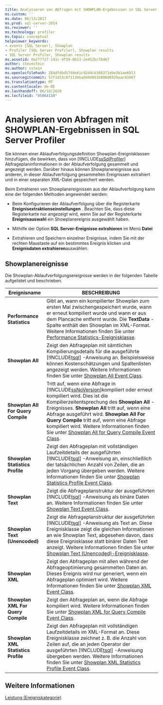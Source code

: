 ```yaml
---
title: Analysieren von Abfragen mit SHOWPLAN-Ergebnissen in SQL Server Profiler | Microsoft-Dokumentation
ms.custom: ''
ms.date: 06/13/2017
ms.prod: sql-server-2014
ms.reviewer: ''
ms.technology: profiler
ms.topic: conceptual
helpviewer_keywords:
- events [SQL Server], Showplan
- Profiler [SQL Server Profiler], Showplan results
- SQL Server Profiler, Showplan results
ms.assetid: 6a2f7727-141c-4f59-8613-2e452bc78467
author: stevestein
ms.author: sstein
ms.openlocfilehash: 284dfdbd57dde61c92d4cb368371ebe3b1ae6913
ms.sourcegitcommit: 57f1d15c67113bbadd40861b886d6929aacd3467
ms.translationtype: MT
ms.contentlocale: de-DE
ms.lasthandoff: 06/18/2020
ms.locfileid: "85064110"
---
```

# <a name="analyze-queries-with-showplan-results-in-sql-server-profiler"></a>Analysieren von Abfragen mit SHOWPLAN-Ergebnissen in SQL Server Profiler
  Sie können einer Ablaufverfolgungsdefinition Showplan-Ereignisklassen hinzufügen, die bewirken, dass von [!INCLUDE[ssSqlProfiler](../../includes/sssqlprofiler-md.md)] Abfrageplaninformationen in der Ablaufverfolgung gesammelt und angezeigt werden. Darüber hinaus können Showplanereignisse aus anderen, in dieser Ablaufverfolgung gesammelten Ereignissen extrahiert und in einer separaten XML-Datei gespeichert werden.  
  
 Beim Extrahieren von Showplanereignissen aus der Ablaufverfolgung kann eine der folgenden Methoden angewendet werden:  
  
-   Beim Konfigurieren der Ablaufverfolgung über die Registerkarte **Ereignisextraktionseinstellungen** . Beachten Sie, dass diese Registerkarte nur angezeigt wird, wenn Sie auf der Registerkarte **Ereignisauswahl** ein Showplanereignis ausgewählt haben.  
  
-   Mithilfe der Option **SQL Server-Ereignisse extrahieren** im Menü **Datei**  
  
-   Extrahieren und Speichern einzelner Ereignisse, indem Sie mit der rechten Maustaste auf ein bestimmtes Ereignis klicken und **Ereignisdaten extrahieren**auswählen.  
  
## <a name="showplan-events"></a>Showplanereignisse  
 Die Showplan-Ablaufverfolgungsereignisse werden in der folgenden Tabelle aufgelistet und beschrieben.  
  
|Ereignisname|BESCHREIBUNG|  
|----------------|-----------------|  
|**Performance Statistics**|Gibt an, wann ein kompilierter Showplan zum ersten Mal zwischengespeichert wurde, wann er erneut kompiliert wurde und wann er aus dem Plancache entfernt wurde. Die **TextData** -Spalte enthält den Showplan im XML-Format. Weitere Informationen finden Sie unter [Performance Statistics-Ereignisklasse](../../relational-databases/event-classes/performance-statistics-event-class.md).|  
|**Showplan All**|Zeigt den Abfrageplan mit sämtlichen Kompilierungsdetails für die ausgeführte [!INCLUDE[tsql](../../includes/tsql-md.md)] -Anweisung an. Beispielsweise können Kostenschätzungen und Spaltenlisten angezeigt werden. Weitere Informationen finden Sie unter [Showplan All Event Class](../../relational-databases/event-classes/showplan-all-event-class.md).|  
|**Showplan All For Query Compile**|Tritt auf, wenn eine Abfrage in [!INCLUDE[ssNoVersion](../../includes/ssnoversion-md.md)]kompiliert oder erneut kompiliert wird. Dies ist die Kompilierzeitentsprechung des **Showplan All** -Ereignisses. **Showplan All** tritt auf, wenn eine Abfrage ausgeführt wird. **Showplan All For Query Compile** tritt auf, wenn eine Abfrage kompiliert wird. Weitere Informationen finden Sie unter [Showplan All for Query Compile Event Class](../../relational-databases/event-classes/showplan-all-for-query-compile-event-class.md).|  
|**Showplan Statistics Profile**|Zeigt den Abfrageplan mit vollständigen Laufzeitdetails der ausgeführten [!INCLUDE[tsql](../../includes/tsql-md.md)] -Anweisung an, einschließlich der tatsächlichen Anzahl von Zeilen, die an jeden Vorgang übergeben werden. Weitere Informationen finden Sie unter [Showplan Statistics Profile Event Class](../../relational-databases/event-classes/showplan-statistics-profile-event-class.md).|  
|**Showplan Text**|Zeigt die Abfrageplanstruktur der ausgeführten [!INCLUDE[tsql](../../includes/tsql-md.md)] -Anweisung als binäre Daten an. Weitere Informationen finden Sie unter [Showplan Text Event Class](../../relational-databases/event-classes/showplan-text-event-class.md).|  
|**Showplan Text (Unencoded)**|Zeigt die Abfrageplanstruktur der ausgeführten [!INCLUDE[tsql](../../includes/tsql-md.md)] -Anweisung als Text an. Diese Ereignisklasse zeigt die gleichen Informationen an wie Showplan Text, abgesehen davon, dass diese Ereignisklasse statt binärer Daten Text anzeigt. Weitere Informationen finden Sie unter [Showplan Text &#40;Unencoded&#41;-Ereignisklasse](../../relational-databases/event-classes/showplan-text-unencoded-event-class.md).|  
|**Showplan XML**|Zeigt den Abfrageplan mit allen während der Abfrageoptimierung gesammelten Daten an. Dieses Ereignis wird nur generiert, wenn ein Abfrageplan optimiert wird. Weitere Informationen finden Sie unter [Showplan XML Event Class](../../relational-databases/event-classes/showplan-xml-event-class.md).|  
|**Showplan XML For Query Compile**|Zeigt den Abfrageplan an, wenn die Abfrage kompiliert wird. Weitere Informationen finden Sie unter [Showplan XML for Query Compile Event Class](../../relational-databases/event-classes/showplan-xml-for-query-compile-event-class.md).|  
|**Showplan XML Statistics Profile**|Zeigt den Abfrageplan mit vollständigen Laufzeitdetails im XML-Format an. Diese Ereignisklasse zeichnet z. B. die Anzahl von Zeilen auf, die an jeden Operator der ausgeführten [!INCLUDE[tsql](../../includes/tsql-md.md)] -Anweisung übergeben werden. Weitere Informationen finden Sie unter [Showplan XML Statistics Profile Event Class](../../relational-databases/event-classes/showplan-xml-statistics-profile-event-class.md).|  
  
## <a name="see-also"></a>Weitere Informationen  
 [Leistung (Ereigniskategorie)](../../relational-databases/event-classes/performance-event-category.md)  
  
  
